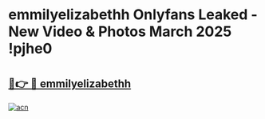 # emmilyelizabethh Onlyfans Leaked - New Video & Photos March 2025 !pjhe0

# <h2><a href="https://601iqd.iuczelnia.edu.pl?title=emmilyelizabethh&ref=pjhe0">🔗👉 🔴 emmilyelizabethh</a></h2>

[![acn](https://github.com/user-attachments/assets/0f9c940e-d8b0-45ae-aac7-cd30a18b3e1c)](https://601iqd.iuczelnia.edu.pl?title=emmilyelizabethh&ref=pjhe0)


